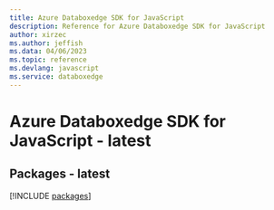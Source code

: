 ```yaml
---
title: Azure Databoxedge SDK for JavaScript
description: Reference for Azure Databoxedge SDK for JavaScript
author: xirzec
ms.author: jeffish
ms.data: 04/06/2023
ms.topic: reference
ms.devlang: javascript
ms.service: databoxedge
---
```

# Azure Databoxedge SDK for JavaScript - latest
## Packages - latest
[!INCLUDE [packages](databoxedge-index.md)]